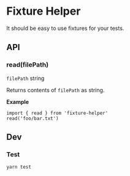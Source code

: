 # Fixture Helper

It should be easy to use fixtures for your tests.

## API

### read(filePath)

`filePath` string

Returns contents of `filePath` as string.

**Example**

```
import { read } from 'fixture-helper'
read('foo/bar.txt')
```


## Dev

### Test

```
yarn test
```
